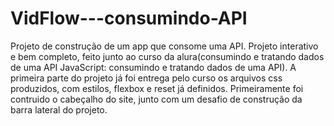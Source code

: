 # VidFlow---consumindo-API
Projeto de construção de um app que consome uma API.
Projeto interativo e bem completo, feito junto ao curso da alura(consumindo e tratando dados de uma API JavaScript: consumindo e tratando dados de uma API).
A primeira parte do projeto já foi entrega pelo curso os arquivos css produzidos, com estilos, flexbox e reset já definidos.
Primeiramente foi contruido o cabeçalho do site, junto com um desafio de construção da barra lateral do projeto.
